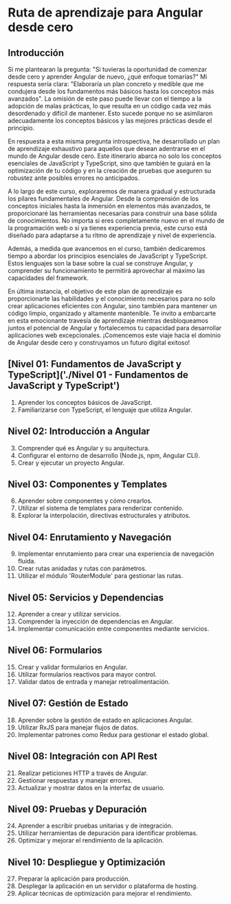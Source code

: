 # Ruta de aprendizaje para Angular desde cero

## Introducción
Si me plantearan la pregunta: "Si tuvieras la oportunidad de comenzar desde cero y aprender Angular de nuevo, ¿qué enfoque tomarías?" Mi respuesta sería clara: "Elaboraría un plan concreto y medible que me condujera desde los fundamentos más básicos hasta los conceptos más avanzados". La omisión de este paso puede llevar con el tiempo a la adopción de malas prácticas, lo que resulta en un código cada vez más desordenado y difícil de mantener. Esto sucede porque no se asimilaron adecuadamente los conceptos básicos y las mejores prácticas desde el principio.

En respuesta a esta misma pregunta introspectiva, he desarrollado un plan de aprendizaje exhaustivo para aquellos que desean adentrarse en el mundo de Angular desde cero. Este itinerario abarca no solo los conceptos esenciales de JavaScript y TypeScript, sino que también te guiará en la optimización de tu código y en la creación de pruebas que aseguren su robustez ante posibles errores no anticipados.

A lo largo de este curso, exploraremos de manera gradual y estructurada los pilares fundamentales de Angular. Desde la comprensión de los conceptos iniciales hasta la inmersión en elementos más avanzados, te proporcionaré las herramientas necesarias para construir una base sólida de conocimientos. No importa si eres completamente nuevo en el mundo de la programación web o si ya tienes experiencia previa, este curso está diseñado para adaptarse a tu ritmo de aprendizaje y nivel de experiencia.

Además, a medida que avancemos en el curso, también dedicaremos tiempo a abordar los principios esenciales de JavaScript y TypeScript. Estos lenguajes son la base sobre la cual se construye Angular, y comprender su funcionamiento te permitirá aprovechar al máximo las capacidades del framework.

En última instancia, el objetivo de este plan de aprendizaje es proporcionarte las habilidades y el conocimiento necesarios para no solo crear aplicaciones eficientes con Angular, sino también para mantener un código limpio, organizado y altamente mantenible. Te invito a embarcarte en esta emocionante travesía de aprendizaje mientras desbloqueamos juntos el potencial de Angular y fortalecemos tu capacidad para desarrollar aplicaciones web excepcionales. ¡Comencemos este viaje hacia el dominio de Angular desde cero y construyamos un futuro digital exitoso!

## [Nivel 01: Fundamentos de JavaScript y TypeScript]('./Nivel 01 - Fundamentos de JavaScript y TypeScript')
1. Aprender los conceptos básicos de JavaScript.
2. Familiarizarse con TypeScript, el lenguaje que utiliza Angular.

## Nivel 02: Introducción a Angular
3. Comprender qué es Angular y su arquitectura.
4. Configurar el entorno de desarrollo (Node.js, npm, Angular CLI).
5. Crear y ejecutar un proyecto Angular.

## Nivel 03: Componentes y Templates
6. Aprender sobre componentes y cómo crearlos.
7. Utilizar el sistema de templates para renderizar contenido.
8. Explorar la interpolación, directivas estructurales y atributos.

## Nivel 04: Enrutamiento y Navegación
9. Implementar enrutamiento para crear una experiencia de navegación fluida.
10. Crear rutas anidadas y rutas con parámetros.
11. Utilizar el módulo 'RouterModule' para gestionar las rutas.

## Nivel 05: Servicios y Dependencias
12. Aprender a crear y utilizar servicios.
13. Comprender la inyección de dependencias en Angular.
14. Implementar comunicación entre componentes mediante servicios.

## Nivel 06: Formularios
15. Crear y validar formularios en Angular.
16. Utilizar formularios reactivos para mayor control.
17. Validar datos de entrada y manejar retroalimentación.

## Nivel 07: Gestión de Estado
18. Aprender sobre la gestión de estado en aplicaciones Angular.
19. Utilizar RxJS para manejar flujos de datos.
20. Implementar patrones como Redux para gestionar el estado global.

## Nivel 08: Integración con API Rest
21. Realizar peticiones HTTP a través de Angular.
22. Gestionar respuestas y manejar errores.
23. Actualizar y mostrar datos en la interfaz de usuario.

## Nivel 09: Pruebas y Depuración
24. Aprender a escribir pruebas unitarias y de integración.
25. Utilizar herramientas de depuración para identificar problemas.
26. Optimizar y mejorar el rendimiento de la aplicación.

## Nivel 10: Despliegue y Optimización
27. Preparar la aplicación para producción.
28. Desplegar la aplicación en un servidor o plataforma de hosting.
29. Aplicar técnicas de optimización para mejorar el rendimiento.